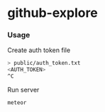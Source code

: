 # github-explore

### Usage

Create auth token file
 ```bash
 > public/auth_token.txt
 <AUTH_TOKEN>
 ^C
 ```

Run server
```bash
meteor
```
